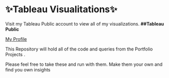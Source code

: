 # ✨Tableau Visualitations✨
Visit my Tableau Public account to view all of my visualizations.
**##Tableau Public**

[My Profile](https://public.tableau.com/app/profile/roberto.perez2846) 


This Repository will hold all of the code and queries from the Portfolio Projects  .

Please feel free to take these and run with them. Make them your own and find you own insights
